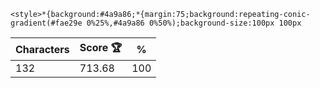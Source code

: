 `<style>*{background:#4a9a86;*{margin:75;background:repeating-conic-gradient(#fae29e 0%25%,#4a9a86 0%50%);background-size:100px 100px`

| Characters | Score 🏆 | %   |
| ---------- | -------- | --- |
| 132        | 713.68   | 100 |
